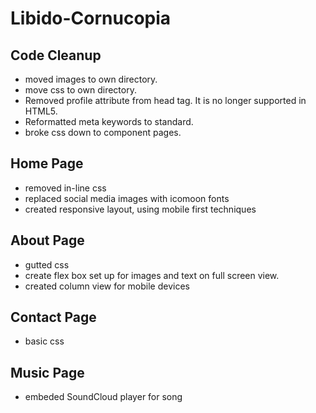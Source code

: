 # Libido-Cornucopia

## Code Cleanup
- moved images to own directory.
- move css to own directory.
- Removed profile attribute from head tag.  It is no longer supported in HTML5.
- Reformatted meta keywords to standard.
- broke css down to component pages.

## Home Page
- removed in-line css
- replaced social media images with icomoon fonts
- created responsive layout, using mobile first techniques

## About Page
- gutted css
- create flex box set up for images and text on full screen view.
- created column view for mobile devices

## Contact Page
- basic css

## Music Page
- embeded SoundCloud player for song
